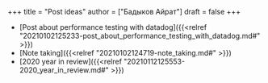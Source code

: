 +++
title = "Post ideas"
author = ["Бадыков Айрат"]
draft = false
+++

-   [Post about performance testing with datadog]({{<relref "20210102125233-post_about_performance_testing_with_datadog.md#" >}})
-   [Note taking]({{<relref "20210102124719-note_taking.md#" >}})
-   [2020 year in review]({{<relref "20210112125553-2020_year_in_review.md#" >}})
